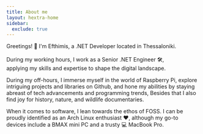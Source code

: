 ```yaml
---
title: About me
layout: hextra-home
sidebar:
  exclude: true
---
```


<div class="mt-6 mb-6">
Greetings! 👋 I'm Efthimis, a .NET Developer located in Thessaloniki. 
<br/><br/>
During my working hours, I work as a Senior .NET Engineer 🛠️, 
<br/>applying my skills and expertise to shape the digital landscape.

During my off-hours, I immerse myself in the world of Raspberry Pi, explore intriguing projects and libraries on Github, and hone my abilities by staying abreast of tech advancements and programming trends, Besides that I also find joy for history, nature, and wildlife documentaries.

When it comes to software, I lean towards the ethos of FOSS. I can be proudly identified as an Arch Linux enthusiast ❤️, although my go-to devices include a BMAX mini PC and a trusty 💻 MacBook Pro.
</div>

